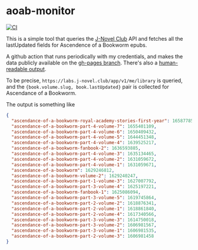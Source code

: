 aoab-monitor
============
[![CI](https://github.com/talisein/aoab-monitor/actions/workflows/main.yml/badge.svg)](https://github.com/talisein/aoab-monitor/actions/workflows/main.yml)

This is a simple tool that queries the [J-Novel Club](https://j-novel.club) API
and fetches all the lastUpdated fields for Ascendence of a Bookworm epubs.

A github action that runs periodically with my credentials, and makes the data
publicly available on the [gh-pages
branch](https://talisein.github.io/aoab-monitor/updates.json). There's also a
[human-readable output](https://talisein.github.io/aoab-monitor/latest.html).

To be precise, `https://labs.j-novel.club/app/v1/me/library` is queried, and the
`{book.volume.slug, book.lastUpdated}` pair is collected for Ascendance of a
Bookworm.

The output is something like
```json
{
  "ascendance-of-a-bookworm-royal-academy-stories-first-year": 1658778570,
  "ascendance-of-a-bookworm-part-4-volume-7": 1655401109,
  "ascendance-of-a-bookworm-part-4-volume-6": 1650409432,
  "ascendance-of-a-bookworm-part-4-volume-5": 1644451348,
  "ascendance-of-a-bookworm-part-4-volume-4": 1639525217,
  "ascendance-of-a-bookworm-fanbook-2": 1636593885,
  "ascendance-of-a-bookworm-part-4-volume-3": 1635134465,
  "ascendance-of-a-bookworm-part-4-volume-2": 1631059672,
  "ascendance-of-a-bookworm-part-4-volume-1": 1631059671,
  "ascendance-of-a-bookworm": 1629246812,
  "ascendance-of-a-bookworm-volume-2": 1629240247,
  "ascendance-of-a-bookworm-part-1-volume-3": 1627007792,
  "ascendance-of-a-bookworm-part-3-volume-4": 1625197221,
  "ascendance-of-a-bookworm-fanbook-1": 1625086094,
  "ascendance-of-a-bookworm-part-3-volume-5": 1619745864,
  "ascendance-of-a-bookworm-part-2-volume-2": 1618876341,
  "ascendance-of-a-bookworm-part-2-volume-1": 1618861840,
  "ascendance-of-a-bookworm-part-2-volume-4": 1617340566,
  "ascendance-of-a-bookworm-part-3-volume-3": 1614750018,
  "ascendance-of-a-bookworm-part-3-volume-2": 1606981567,
  "ascendance-of-a-bookworm-part-3-volume-1": 1606981535,
  "ascendance-of-a-bookworm-part-2-volume-3": 1606981458
}
```
